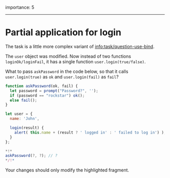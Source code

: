 importance: 5

---

# Partial application for login

The task is a little more complex variant of <info:task/question-use-bind>. 

The `user` object was modified. Now instead of two functions `loginOk/loginFail`, it has a single function `user.login(true/false)`.

What to pass `askPassword` in the code below, so that it calls `user.login(true)` as `ok` and `user.login(fail)` as `fail`?

```js
function askPassword(ok, fail) {
  let password = prompt("Password?", '');
  if (password == "rockstar") ok();
  else fail();
}

let user = {
  name: 'John',

  login(result) {
    alert( this.name + (result ? ' logged in' : ' failed to log in') );
  }
};

*!*
askPassword(?, ?); // ?
*/!*
```

Your changes should only modify the highlighted fragment.

